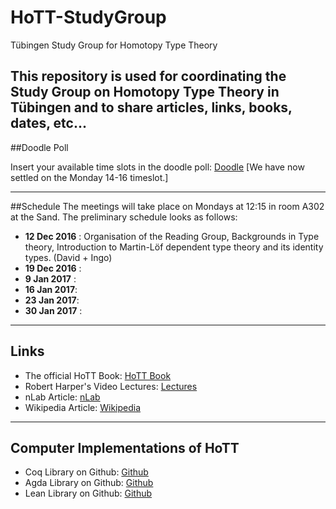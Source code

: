 # HoTT-StudyGroup
Tübingen Study Group for Homotopy Type Theory

This repository is used for coordinating the Study Group on Homotopy Type Theory in Tübingen and to share articles, links, books, dates, etc...
---
##Doodle Poll

Insert your available time slots in the doodle poll: [Doodle](http://doodle.com/poll/pspsxu986q263bhp)
[We have now settled on the Monday 14-16 timeslot.]

---
##Schedule
The meetings will take place on Mondays at 12:15 in room A302 at the Sand.
The preliminary schedule looks as follows:
  * __12 Dec 2016__ :
  Organisation of the Reading Group, Backgrounds in Type theory, Introduction to Martin-Löf dependent type theory and its identity types.
  (David + Ingo)
  * __19 Dec 2016__ :
  * __9 Jan 2017__ :
  * __16 Jan 2017__:
  * __23 Jan 2017__:
  * __30 Jan 2017__ :
---

## Links
  * The official HoTT Book: [HoTT Book](https://homotopytypetheory.org/book/)
  * Robert Harper's Video Lectures: [Lectures](https://www.cs.cmu.edu/~rwh/courses/hott/)
  * nLab Article: [nLab](https://ncatlab.org/nlab/show/homotopy+type+theory)
  * Wikipedia Article: [Wikipedia](https://en.wikipedia.org/wiki/Homotopy_type_theory)


---
## Computer Implementations of HoTT
  * Coq Library on Github: [Github](https://github.com/HoTT/HoTT)
  * Agda Library on Github: [Github](https://github.com/HoTT/HoTT-Agda)
  * Lean Library on Github: [Github](https://github.com/leanprover/lean/tree/master/hott)